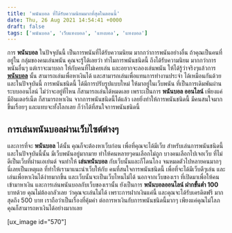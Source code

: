 ```yaml
---
title: 'พนันบอล ที่ได้รับความนิยมมากที่สุดในตอนนี้'
date: Thu, 26 Aug 2021 14:54:41 +0000
draft: false
tags: ['พนันบอล', 'เว็บแทงบอล', 'แทงบอล', 'แทงบอล']
---
```


การ **พนันบอล** ในปัจจุบันนี้ เป็นการพนันที่ได้รับความนิยม มากกว่าการพนันอย่างอื่น ถ้าคุณเป็นคนที่อยู่ใน กลุ่มของคนเล่นพนัน คุณจะรู้ได้เลยว่า ทำไมการพนันชนิดนี้ ถึงได้รับความนิยม มากกว่าการพนันอื่นๆ แต่เราจะมาบอก ให้กับคนที่ไม่เคยเล่น และอยากจะลองเล่นพนัน ให้ได้รู้ว่าจริงๆแล้วการ [**พนันบอล**](/archives/) นั้น สามารถเล่นเพื่อหาเงินได้ และสามารถเล่นเพื่อแทนการทำงานประจำ ได้เหมือนกันด้วย และในปัจจุบันนี้ การพนันชนิดนี้ ได้มีการปรับรูปแบบใหม่ ให้มาอยู่ในเว็บพนัน ที่เป็นการเดิมพันผ่านระบบออนไลน์ ไม่ว่าจะอยู่ที่ไหน ก็สามารถเล่นได้หมดเลย เพราะเป็นการ **พนันบอล ออนไลน์** เพียงแค่มีอินเตอร์เน็ต ก็สามารถหาเงิน จากการพนันชนิดนี้ได้แล้ว เลยยิ่งทำให้การพนันชนิดนี้ มีคนสนใจมากขึ้นเรื่อยๆ และแทบจะทั้งโลกเลย ก็ว่าได้ที่สนใจการพนันชนิดนี้

**การเล่นพนันบอลผ่านเว็บไซต์ต่างๆ**
-----------------------------------

และการที่จะ **พนันบอล** ได้นั้น คุณก็จะต้องหาเว็บก่อน เพื่อที่คุณจะได้มีเว็บ สำหรับเล่นการพนันชนิดนี้ และในปัจจุบันนี้นั้น มีเว็บพนันอยู่มากมาย ทำให้คนหลายๆคนเลือกไม่ถูก บางคนเลือกไปเจอเว็บ ที่ไม่ดีเป็นเว็บที่ผ่านเอเย่นต์ จนทำให้ **เล่นพนันบอล** กับเว็บนั้นและก็โดนโกง จนหมดตัวไปหลายคนมากๆ นี่เลยเป็นเหตุผล ที่ทำให้เรามาแนะนำเว็บให้กับ คนที่สนใจการพนันชนิดนี้ เพื่อที่จะได้มีเว็บดีๆเล่น และเล่นเพื่อหาเงินได้ง่ายมากขึ้น และเว็บนั้นจะเป็นเว็บไหนไม่ได้ นอกจากเว็บของเรา ที่เปิดมาเพื่อให้คนเข้ามาหาเงิน และการเล่นพนันบอลกับเว็บของเรานั้น ยังเป็นการ **พนันบอลออนไลน์ ฝากขั้นต่ำ 100** บาทด้วย คุณไม่ต้องกลัวเลย ว่าคุณจะเล่นไม่ได้ เพราะการฝากเงินแค่นี้ และคุณจะได้รับเครดิตฟรี มากสุดถึง 500 บาท เราถือว่าเป็นเรื่องที่คุ้มค่า ต่อการหาเงินกับการพนันชนิดนี้มากๆ เพียงแค่คุณไม่โลภ คุณก็สามารถหาเงินได้อย่างมากเลย

\[ux\_image id="570"\]